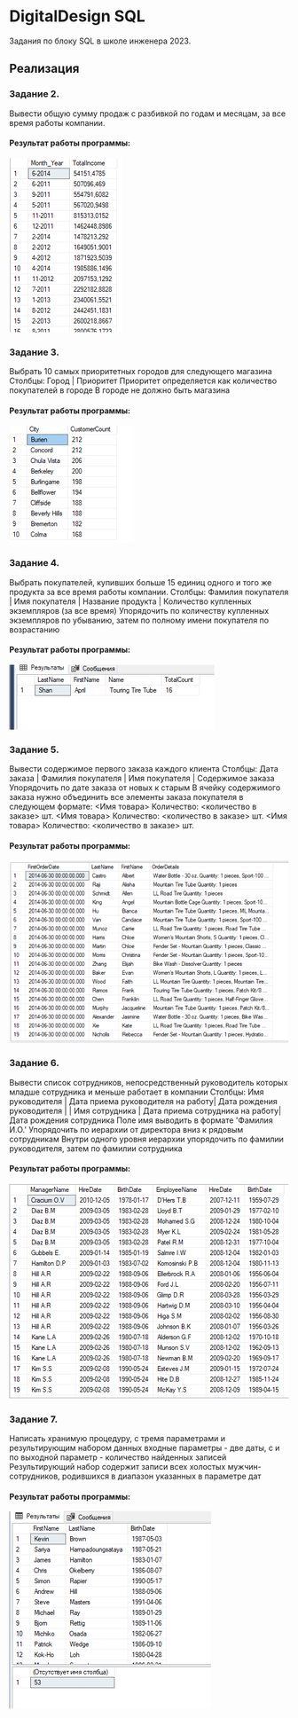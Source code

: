 # DigitalDesign SQL
Задания по блоку SQL в школе инженера 2023.

## Реализация

### Задание 2.
Вывести общую сумму продаж с разбивкой по годам и месяцам, за все время работы компании.

#### Результат работы программы:
![Результат](https://github.com/Skyliice/DigitalDesignSQL/blob/main/Images/Task2.PNG)

### Задание 3.
Выбрать 10 самых приоритетных городов для следующего магазина
Столбцы: Город | Приоритет
Приоритет определяется как количество покупателей в городе
В городе не должно быть магазина

#### Результат работы программы:
![Результат](https://github.com/Skyliice/DigitalDesignSQL/blob/main/Images/Task3.PNG)

### Задание 4.
Выбрать покупателей, купивших больше 15 единиц одного и того же продукта за все время работы компании.
Столбцы: Фамилия покупателя | Имя покупателя | Название продукта | Количество купленных экземпляров (за все время) 
Упорядочить по количеству купленных экземпляров по убыванию, затем по полному имени покупателя по возрастанию

#### Результат работы программы:
![Результат](https://github.com/Skyliice/DigitalDesignSQL/blob/main/Images/Task4.PNG)

### Задание 5.
Вывести содержимое первого заказа каждого клиента
Столбцы: Дата заказа | Фамилия покупателя | Имя покупателя | Содержимое заказа
Упорядочить по дате заказа от новых к старым
В ячейку содержимого заказа нужно объединить все элементы заказа покупателя в следующем формате:
<Имя товара> Количество: <количество в заказе> шт.
<Имя товара> Количество: <количество в заказе> шт.
<Имя товара> Количество: <количество в заказе> шт.

#### Результат работы программы:
![Результат](https://github.com/Skyliice/DigitalDesignSQL/blob/main/Images/Task5.PNG)

### Задание 6.
Вывести список сотрудников, непосредственный руководитель которых младше сотрудника и меньше работает в компании
Столбцы: Имя руководителя | Дата приема руководителя на работу| Дата рождения руководителя |
	| Имя сотрудника | Дата приема сотрудника на работу| Дата рождения сотрудника
Поле имя выводить в формате 'Фамилия И.О.'
Упорядочить по иерархии от директора вниз к рядовым сотрудникам
Внутри одного уровня иерархии упорядочить по фамилии руководителя, затем по фамилии сотрудника

#### Результат работы программы:
![Результат](https://github.com/Skyliice/DigitalDesignSQL/blob/main/Images/Task6.PNG)

### Задание 7.
Написать хранимую процедуру, с тремя параметрами и результирующим набором данных 
входные параметры - две даты, с и по 
выходной параметр - количество найденных записей 
Результирующий набор содержит записи всех холостых мужчин-сотрудников, родившихся в диапазон указанных в параметре дат

#### Результат работы программы:
![Результат](https://github.com/Skyliice/DigitalDesignSQL/blob/main/Images/Task7.PNG)
